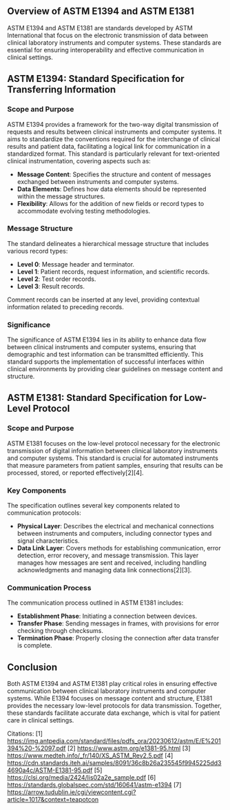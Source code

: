 ## Overview of ASTM E1394 and ASTM E1381

ASTM E1394 and ASTM E1381 are standards developed by ASTM International that focus on the electronic transmission of data between clinical laboratory instruments and computer systems. These standards are essential for ensuring interoperability and effective communication in clinical settings.

## ASTM E1394: Standard Specification for Transferring Information

### Scope and Purpose
ASTM E1394 provides a framework for the two-way digital transmission of requests and results between clinical instruments and computer systems. It aims to standardize the conventions required for the interchange of clinical results and patient data, facilitating a logical link for communication in a standardized format. This standard is particularly relevant for text-oriented clinical instrumentation, covering aspects such as:

- **Message Content**: Specifies the structure and content of messages exchanged between instruments and computer systems.
- **Data Elements**: Defines how data elements should be represented within the message structures.
- **Flexibility**: Allows for the addition of new fields or record types to accommodate evolving testing methodologies.

### Message Structure
The standard delineates a hierarchical message structure that includes various record types:

- **Level 0**: Message header and terminator.
- **Level 1**: Patient records, request information, and scientific records.
- **Level 2**: Test order records.
- **Level 3**: Result records.

Comment records can be inserted at any level, providing contextual information related to preceding records.

### Significance
The significance of ASTM E1394 lies in its ability to enhance data flow between clinical instruments and computer systems, ensuring that demographic and test information can be transmitted efficiently. This standard supports the implementation of successful interfaces within clinical environments by providing clear guidelines on message content and structure.

## ASTM E1381: Standard Specification for Low-Level Protocol

### Scope and Purpose
ASTM E1381 focuses on the low-level protocol necessary for the electronic transmission of digital information between clinical laboratory instruments and computer systems. This standard is crucial for automated instruments that measure parameters from patient samples, ensuring that results can be processed, stored, or reported effectively[2][4].

### Key Components
The specification outlines several key components related to communication protocols:

- **Physical Layer**: Describes the electrical and mechanical connections between instruments and computers, including connector types and signal characteristics.
- **Data Link Layer**: Covers methods for establishing communication, error detection, error recovery, and message transmission. This layer manages how messages are sent and received, including handling acknowledgments and managing data link connections[2][3].

### Communication Process
The communication process outlined in ASTM E1381 includes:

- **Establishment Phase**: Initiating a connection between devices.
- **Transfer Phase**: Sending messages in frames, with provisions for error checking through checksums.
- **Termination Phase**: Properly closing the connection after data transfer is complete.

## Conclusion

Both ASTM E1394 and ASTM E1381 play critical roles in ensuring effective communication between clinical laboratory instruments and computer systems. While E1394 focuses on message content and structure, E1381 provides the necessary low-level protocols for data transmission. Together, these standards facilitate accurate data exchange, which is vital for patient care in clinical settings.

Citations:
[1] https://img.antpedia.com/standard/files/pdfs_ora/20230612/astm/E/E%201394%20-%2097.pdf
[2] https://www.astm.org/e1381-95.html
[3] https://www.medteh.info/_fr/140/XS_ASTM_Rev2.5.pdf
[4] https://cdn.standards.iteh.ai/samples/8091/36c8b26a235545f9945225dd34690a4c/ASTM-E1381-95.pdf
[5] https://clsi.org/media/2424/lis02a2e_sample.pdf
[6] https://standards.globalspec.com/std/160641/astm-e1394
[7] https://arrow.tudublin.ie/cgi/viewcontent.cgi?article=1017&context=teapotcon